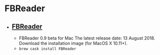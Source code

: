 # FBReader
- [FBReader](https://fbreader.org/macos/)
  - 
  - FBReader 0.9 beta for Mac The latest release date: 13 August 2018. Download the installation image (for MacOS X 10.11+).
  - `brew cask install FBReader`
